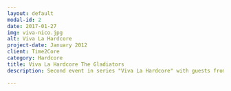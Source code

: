 ```yaml
---
layout: default
modal-id: 2
date: 2017-01-27
img: viva-nico.jpg
alt: Viva La Hardcore
project-date: January 2012
client: Time2Core
category: Hardcore
title: Viva La Hardcore The Gladiators
description: Second event in series "Viva La Hardcore" with guests from Italy - Nico & Tetta (Traxtorm Records) and DJ D (Hardcore Blasters). Held in 2012 in Moscow, Russia.

---
```

